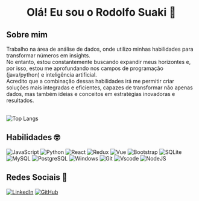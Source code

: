 <h1 align="center">Olá! Eu sou o Rodolfo Suaki 👋</h1>


 <h2>Sobre mim</h2> 
Trabalho na área de análise de dados, onde utilizo minhas habilidades para transformar números em insights. </br>
No entanto, estou constantemente buscando expandir meus horizontes e, por isso, estou me aprofundando nos campos de programação (java/python) e inteligência artificial. </br>
Acredito que a combinação dessas habilidades irá me permitir criar soluções mais integradas e eficientes, capazes de transformar não apenas dados, mas também ideias e conceitos em estratégias inovadoras e resultados.

<br> ![Top Langs](https://github-readme-stats-git-masterrstaa-rickstaa.vercel.app/api/top-langs/?username=RodolfoSuaki&layout=compact&bg_color=000&border_color=30A3DC&title_color=E94D5F&text_color=FFF)

<h2>Habilidades 🤓</h2>

![JavaScript](https://img.shields.io/badge/JavaScript-F7DF1E?style=for-the-badge&logo=javascript&logoColor=black)
![Python](https://img.shields.io/badge/python-3670A0?style=for-the-badge&logo=python&logoColor=ffdd54)
![React](https://img.shields.io/badge/React-20232A?style=for-the-badge&logo=react&logoColor=61DAFB)
![Redux](https://img.shields.io/badge/redux-%23593d88.svg?style=for-the-badge&logo=redux&logoColor=white)
![Vue](https://img.shields.io/badge/vuejs-%2335495e.svg?style=for-the-badge&logo=vuedotjs&logoColor=%234FC08D)
![Bootstrap](https://img.shields.io/badge/-boostrap-0D1117?style=for-the-badge&logo=bootstrap&labelColor=0D1117)
![SQLite](https://img.shields.io/badge/SQLite-000?style=for-the-badge&logo=sqlite&logoColor=07405E)
![MySQL](https://img.shields.io/badge/MySQL-00000F?style=for-the-badge&logo=mysql&logoColor=white)
![PostgreSQL](https://img.shields.io/badge/PostgreSQL-000?style=for-the-badge&logo=postgresql)
![Windows](https://img.shields.io/badge/Windows-000?style=for-the-badge&logo=windows&logoColor=2CA5E0)
![Git](https://img.shields.io/badge/GIT-E44C30?style=for-the-badge&logo=git&logoColor=white)
![Vscode](https://img.shields.io/badge/Vscode-007ACC?style=for-the-badge&logo=visual-studio-code&logoColor=white)
![NodeJS](https://img.shields.io/badge/node.js-6DA55F?style=for-the-badge&logo=node.js&logoColor=white)

<h2>Redes Sociais 💬</h2>

[![LinkedIn](https://img.shields.io/badge/LinkedIn-0077B5?style=for-the-badge&logo=linkedin&logoColor=white)](https://www.linkedin.com/in/rodolfosuaki/)
[![GitHub](https://img.shields.io/badge/GitHub-100000?style=for-the-badge&logo=github&logoColor=white)](https://github.com/RodolfoSuaki)
